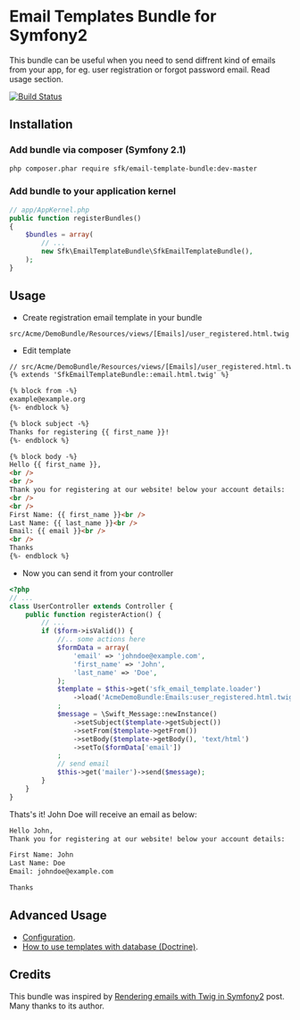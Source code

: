Email Templates Bundle for Symfony2
=======================

This bundle can be useful when you need to send diffrent kind of emails from your app, for eg. user registration or forgot password email. Read usage section.

[![Build Status](https://travis-ci.org/mathewpeterson/EmailTemplateBundle.svg)](https://travis-ci.org/mathewpeterson/EmailTemplateBundle)

## Installation

### Add bundle via composer (Symfony 2.1)

```bash
php composer.phar require sfk/email-template-bundle:dev-master
```

### Add bundle to your application kernel

```php
// app/AppKernel.php
public function registerBundles() 
{
    $bundles = array(
        // ...
        new Sfk\EmailTemplateBundle\SfkEmailTemplateBundle(),
    );
}
```

## Usage

- Create registration email template in your bundle

```
src/Acme/DemoBundle/Resources/views/[Emails]/user_registered.html.twig
```

- Edit template

```html
// src/Acme/DemoBundle/Resources/views/[Emails]/user_registered.html.twig
{% extends 'SfkEmailTemplateBundle::email.html.twig' %}

{% block from -%}
example@example.org
{%- endblock %}

{% block subject -%}
Thanks for registering {{ first_name }}!
{%- endblock %}

{% block body -%}
Hello {{ first_name }},
<br />
<br />
Thank you for registering at our website! below your account details:
<br />
<br />
First Name: {{ first_name }}<br />
Last Name: {{ last_name }}<br />
Email: {{ email }}<br />
<br />
Thanks
{%- endblock %}
```
- Now you can send it from your controller

```php
<?php
// ...
class UserController extends Controller {
    public function registerAction() {
        // ...
        if ($form->isValid()) {
            //.. some actions here
            $formData = array(
                'email' => 'johndoe@example.com',
                'first_name' => 'John',
                'last_name' => 'Doe',
            );
            $template = $this->get('sfk_email_template.loader')
                ->load('AcmeDemoBundle:Emails:user_registered.html.twig', $formData)
            ;
            $message = \Swift_Message::newInstance()
                ->setSubject($template->getSubject())
                ->setFrom($template->getFrom())
                ->setBody($template->getBody(), 'text/html')
                ->setTo($formData['email'])
            ;
            // send email
            $this->get('mailer')->send($message);
        }
    }
}
```
Thats's it! John Doe will receive an email as below:

```html
Hello John,
Thank you for registering at our website! below your account details:

First Name: John
Last Name: Doe
Email: johndoe@example.com

Thanks
```

## Advanced Usage

* [Configuration](https://github.com/getme/EmailTemplateBundle/blob/master/Resources/doc/config.md).
* [How to use templates with database (Doctrine)](https://github.com/getme/EmailTemplateBundle/blob/master/Resources/doc/doctrine.md).

## Credits

This bundle was inspired by [Rendering emails with Twig in Symfony2](http://www.richsage.co.uk/2011/12/16/rendering-emails-with-twig-in-symfony2/) post. Many thanks to its author.
